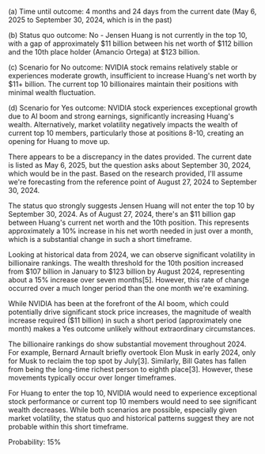 (a) Time until outcome: 4 months and 24 days from the current date (May 6, 2025 to September 30, 2024, which is in the past)

(b) Status quo outcome: No - Jensen Huang is not currently in the top 10, with a gap of approximately $11 billion between his net worth of $112 billion and the 10th place holder (Amancio Ortega) at $123 billion.

(c) Scenario for No outcome: NVIDIA stock remains relatively stable or experiences moderate growth, insufficient to increase Huang's net worth by $11+ billion. The current top 10 billionaires maintain their positions with minimal wealth fluctuation.

(d) Scenario for Yes outcome: NVIDIA stock experiences exceptional growth due to AI boom and strong earnings, significantly increasing Huang's wealth. Alternatively, market volatility negatively impacts the wealth of current top 10 members, particularly those at positions 8-10, creating an opening for Huang to move up.

There appears to be a discrepancy in the dates provided. The current date is listed as May 6, 2025, but the question asks about September 30, 2024, which would be in the past. Based on the research provided, I'll assume we're forecasting from the reference point of August 27, 2024 to September 30, 2024.

The status quo strongly suggests Jensen Huang will not enter the top 10 by September 30, 2024. As of August 27, 2024, there's an $11 billion gap between Huang's current net worth and the 10th position. This represents approximately a 10% increase in his net worth needed in just over a month, which is a substantial change in such a short timeframe.

Looking at historical data from 2024, we can observe significant volatility in billionaire rankings. The wealth threshold for the 10th position increased from $107 billion in January to $123 billion by August 2024, representing about a 15% increase over seven months[5]. However, this rate of change occurred over a much longer period than the one month we're examining.

While NVIDIA has been at the forefront of the AI boom, which could potentially drive significant stock price increases, the magnitude of wealth increase required ($11 billion) in such a short period (approximately one month) makes a Yes outcome unlikely without extraordinary circumstances.

The billionaire rankings do show substantial movement throughout 2024. For example, Bernard Arnault briefly overtook Elon Musk in early 2024, only for Musk to reclaim the top spot by July[3]. Similarly, Bill Gates has fallen from being the long-time richest person to eighth place[3]. However, these movements typically occur over longer timeframes.

For Huang to enter the top 10, NVIDIA would need to experience exceptional stock performance or current top 10 members would need to see significant wealth decreases. While both scenarios are possible, especially given market volatility, the status quo and historical patterns suggest they are not probable within this short timeframe.

Probability: 15%